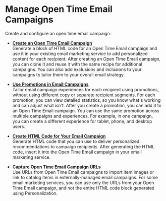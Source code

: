 

# Manage Open Time Email Campaigns

Create and configure an open time email campaign.

  * **[Create an Open Time Email Campaign](https://help.salesforce.com/s/articleView?id=sf.mc_pers_email_campaign_create.htm&language=en_US&type=5)**  
Generate a block of HTML code for an Open Time Email campaign and use it in
your existing email marketing service to add personalized content for each
recipient. After creating an Open Time Email campaign, you can clone it and
reuse it with the same recipe for additional campaigns. You can also add
exclusions and inclusions to your campaigns to tailor them to your overall
email strategy.

  * **[Use Promotions in Email Campaigns](https://help.salesforce.com/s/articleView?id=sf.mc_pers_email_campaign_promotion.htm&language=en_US&type=5)**  
Tailor email campaign experiences for each recipient using promotions, without
using different copy or separate recipient segments. For each promotion, you
can view detailed statistics, so you know what's working and can adjust what
isn't. After you create a promotion, you can add it to an Open Time Email
campaign. You can use the same promotion across multiple campaigns and
experiences. For example, in one campaign, you can create a different
experience for tablet, phone, and desktop users.

  * **[Create HTML Code for Your Email Campaign](https://help.salesforce.com/s/articleView?id=sf.mc_pers_email_campaign_html_code.htm&language=en_US&type=5)**  
Generate HTML code that you can use to deliver personalized recommendations to
campaign recipients. After generating the HTML code, insert it into the Open
Time Email campaign in your email marketing service.

  * **[Capture Open Time Email Campaign URLs](https://help.salesforce.com/s/articleView?id=sf.mc_pers_email_campaign_url.htm&language=en_US&type=5)**  
Use URLs from Open Time Email campaigns to import item images or link to
catalog items in externally-managed email campaigns. For some email marketing
services, you can use only the URLs from your Open Time Email campaign, and
not the entire HTML code block generated using Personalization.


